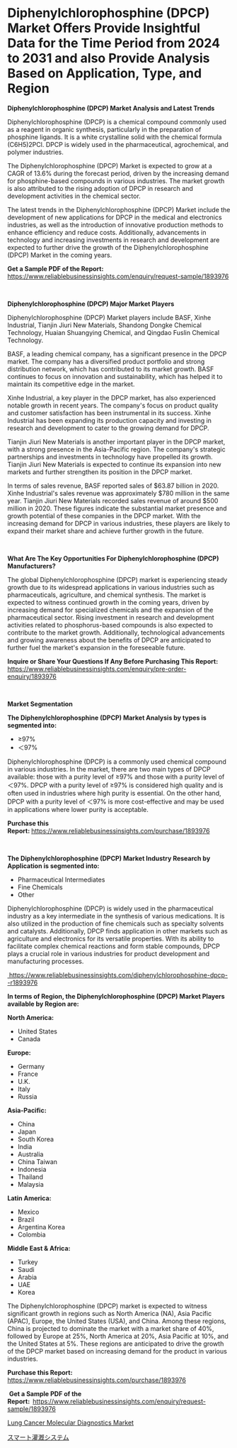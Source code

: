 <p><h1>Diphenylchlorophosphine (DPCP) Market Offers Provide Insightful Data for the Time Period from 2024 to 2031 and also Provide Analysis Based on Application, Type, and Region</h1></p><p><strong>Diphenylchlorophosphine (DPCP) Market Analysis and Latest Trends</strong></p>
<p><p>Diphenylchlorophosphine (DPCP) is a chemical compound commonly used as a reagent in organic synthesis, particularly in the preparation of phosphine ligands. It is a white crystalline solid with the chemical formula (C6H5)2PCl. DPCP is widely used in the pharmaceutical, agrochemical, and polymer industries.</p><p>The Diphenylchlorophosphine (DPCP) Market is expected to grow at a CAGR of 13.6% during the forecast period, driven by the increasing demand for phosphine-based compounds in various industries. The market growth is also attributed to the rising adoption of DPCP in research and development activities in the chemical sector.</p><p>The latest trends in the Diphenylchlorophosphine (DPCP) Market include the development of new applications for DPCP in the medical and electronics industries, as well as the introduction of innovative production methods to enhance efficiency and reduce costs. Additionally, advancements in technology and increasing investments in research and development are expected to further drive the growth of the Diphenylchlorophosphine (DPCP) Market in the coming years.</p></p>
<p><strong>Get a Sample PDF of the Report:&nbsp;</strong> <a href="https://www.reliablebusinessinsights.com/enquiry/request-sample/1893976">https://www.reliablebusinessinsights.com/enquiry/request-sample/1893976</a></p>
<p>&nbsp;</p>
<p><strong>Diphenylchlorophosphine (DPCP) Major Market Players</strong></p>
<p><p>Diphenylchlorophosphine (DPCP) Market players include BASF, Xinhe Industrial, Tianjin Jiuri New Materials, Shandong Dongke Chemical Technology, Huaian Shuangying Chemical, and Qingdao Fuslin Chemical Technology.</p><p>BASF, a leading chemical company, has a significant presence in the DPCP market. The company has a diversified product portfolio and strong distribution network, which has contributed to its market growth. BASF continues to focus on innovation and sustainability, which has helped it to maintain its competitive edge in the market.</p><p>Xinhe Industrial, a key player in the DPCP market, has also experienced notable growth in recent years. The company's focus on product quality and customer satisfaction has been instrumental in its success. Xinhe Industrial has been expanding its production capacity and investing in research and development to cater to the growing demand for DPCP.</p><p>Tianjin Jiuri New Materials is another important player in the DPCP market, with a strong presence in the Asia-Pacific region. The company's strategic partnerships and investments in technology have propelled its growth. Tianjin Jiuri New Materials is expected to continue its expansion into new markets and further strengthen its position in the DPCP market.</p><p>In terms of sales revenue, BASF reported sales of $63.87 billion in 2020. Xinhe Industrial's sales revenue was approximately $780 million in the same year. Tianjin Jiuri New Materials recorded sales revenue of around $500 million in 2020. These figures indicate the substantial market presence and growth potential of these companies in the DPCP market. With the increasing demand for DPCP in various industries, these players are likely to expand their market share and achieve further growth in the future.</p></p>
<p>&nbsp;</p>
<p><strong>What Are The Key Opportunities For Diphenylchlorophosphine (DPCP) Manufacturers?</strong></p>
<p><p>The global Diphenylchlorophosphine (DPCP) market is experiencing steady growth due to its widespread applications in various industries such as pharmaceuticals, agriculture, and chemical synthesis. The market is expected to witness continued growth in the coming years, driven by increasing demand for specialized chemicals and the expansion of the pharmaceutical sector. Rising investment in research and development activities related to phosphorus-based compounds is also expected to contribute to the market growth. Additionally, technological advancements and growing awareness about the benefits of DPCP are anticipated to further fuel the market's expansion in the foreseeable future.</p></p>
<p><strong>Inquire or Share Your Questions If Any Before Purchasing This Report:</strong> <a href="https://www.reliablebusinessinsights.com/enquiry/pre-order-enquiry/1893976">https://www.reliablebusinessinsights.com/enquiry/pre-order-enquiry/1893976</a></p>
<p>&nbsp;</p>
<p><strong>Market Segmentation</strong></p>
<p><strong>The Diphenylchlorophosphine (DPCP) Market Analysis by types is segmented into:</strong></p>
<p><ul><li>≥97%</li><li>＜97%</li></ul></p>
<p><p>Diphenylchlorophosphine (DPCP) is a commonly used chemical compound in various industries. In the market, there are two main types of DPCP available: those with a purity level of ≥97% and those with a purity level of ＜97%. DPCP with a purity level of ≥97% is considered high quality and is often used in industries where high purity is essential. On the other hand, DPCP with a purity level of ＜97% is more cost-effective and may be used in applications where lower purity is acceptable.</p></p>
<p><strong>Purchase this Report:&nbsp;</strong><a href="https://www.reliablebusinessinsights.com/purchase/1893976">https://www.reliablebusinessinsights.com/purchase/1893976</a></p>
<p>&nbsp;</p>
<p><strong>The Diphenylchlorophosphine (DPCP) Market Industry Research by Application is segmented into:</strong></p>
<p><ul><li>Pharmaceutical Intermediates</li><li>Fine Chemicals</li><li>Other</li></ul></p>
<p><p>Diphenylchlorophosphine (DPCP) is widely used in the pharmaceutical industry as a key intermediate in the synthesis of various medications. It is also utilized in the production of fine chemicals such as specialty solvents and catalysts. Additionally, DPCP finds application in other markets such as agriculture and electronics for its versatile properties. With its ability to facilitate complex chemical reactions and form stable compounds, DPCP plays a crucial role in various industries for product development and manufacturing processes.</p></p>
<p><a href="https://www.reliablebusinessinsights.com/diphenylchlorophosphine-dpcp--r1893976">&nbsp;https://www.reliablebusinessinsights.com/diphenylchlorophosphine-dpcp--r1893976</a></p>
<p><strong>In terms of Region, the Diphenylchlorophosphine (DPCP) Market Players available by Region are:</strong></p>
<p>
    <p> <strong> North America: </strong>
        <ul>
            <li>United States</li>
            <li>Canada</li>
        </ul>
        </p> 
    <p> <strong> Europe: </strong>
        <ul>
            <li>Germany</li>
            <li>France</li>
            <li>U.K.</li>
            <li>Italy</li>
            <li>Russia</li>
        </ul>
        </p> 
    <p> <strong> Asia-Pacific: </strong>
        <ul>
            <li>China</li>
            <li>Japan</li>
            <li>South Korea</li>
            <li>India</li>
            <li>Australia</li>
            <li>China Taiwan</li>
            <li>Indonesia</li>
            <li>Thailand</li>
            <li>Malaysia</li>
        </ul>
        </p> 
    <p> <strong> Latin America: </strong>
        <ul>
            <li>Mexico</li>
            <li>Brazil</li>
            <li>Argentina Korea</li>
            <li>Colombia</li>
        </ul>
        </p> 
    <p> <strong> Middle East & Africa: </strong>
        <ul>
            <li>Turkey</li>
            <li>Saudi</li>
            <li>Arabia</li>
            <li>UAE</li>
            <li>Korea</li>
        </ul>
    </p>
    </p>
<p><p>The Diphenylchlorophosphine (DPCP) market is expected to witness significant growth in regions such as North America (NA), Asia Pacific (APAC), Europe, the United States (USA), and China. Among these regions, China is projected to dominate the market with a market share of 40%, followed by Europe at 25%, North America at 20%, Asia Pacific at 10%, and the United States at 5%. These regions are anticipated to drive the growth of the DPCP market based on increasing demand for the product in various industries.</p></p>
<p><strong>Purchase this Report: </strong><a href="https://www.reliablebusinessinsights.com/purchase/1893976">https://www.reliablebusinessinsights.com/purchase/1893976</a></p>
<p>&nbsp;<strong>Get a Sample PDF of the Report:&nbsp;&nbsp;</strong><a href="https://www.reliablebusinessinsights.com/enquiry/request-sample/1893976">https://www.reliablebusinessinsights.com/enquiry/request-sample/1893976</a></p>
<p><strong></strong></p>
<p><p><a href="https://github.com/arnstrada78546/Market-Research-Report-List-1/blob/main/lung-cancer-molecular-diagnostics-market.md">Lung Cancer Molecular Diagnostics Market</a></p><p><a href="https://github.com/moulafa/Market-Research-Report-List-2/blob/main/70167715221.md">スマート灌漑システム</a></p></p>